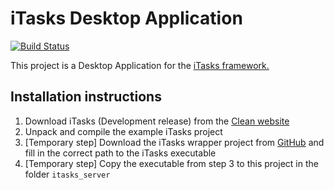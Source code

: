 # iTasks Desktop Application

[![Build Status](https://travis-ci.com/tbeuzenberg/iTasks.svg?token=zyV8axzWJqZ5eqvpAcjk&branch=development)](https://travis-ci.com/tbeuzenberg/iTasks)

This project is a Desktop Application for the [iTasks framework.](http://www.itasks.org/)

## Installation instructions

1. Download iTasks (Development release) from the [Clean website](http://clean.cs.ru.nl/Download_Clean)
2. Unpack and compile the example iTasks project
3. [Temporary step] Download the iTasks wrapper project from [GitHub](https://github.com/nickhidding/itaskstostdio) and fill in the correct path to the iTasks executable
4. [Temporary step] Copy the executable from step 3 to this project in the folder `itasks_server`
